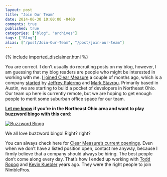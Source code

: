 ```yaml
---
layout: post
title: "Join Our Team"
date: 2014-06-30 10:00:00 -0400
comments: true
published: true
categories: ["blog", "archives"]
tags: ["Blog"]
alias: ["/post/Join-Our-Team", "/post/join-our-team"]
---
```

<!-- more -->
{% include imported_disclaimer.html %}
<p>You are correct. I don&rsquo;t usually do recruiting posts on my blog, however, I am guessing that my blog readers are people who might be interested in working with me. <a href="http://brendan.enrick.com/post/I-Joined-Clear-Measure.aspx" target="_blank">I joined Clear Measure</a> a couple of months ago, which is a company <a href="http://jeffreypalermo.com/blog/how-i-left-headspring-and-started-clear-measure-inc/" target="_blank">started</a> by <a href="http://jeffreypalermo.com/" target="_blank">Jeffrey Palermo</a> and <a href="http://www.linkedin.com/pub/mark-stavrou/1a/58/656" target="_blank">Mark Stavrou</a>. Primarily based in Austin, we are starting to build a pocket of developers in Northeast Ohio. Our team up here is currently remote, but we are hoping to get enough people to merit some suburban office space for our team.</p>
<p><strong><a href="https://twitter.com/brendoneus">Let me know</a> if you&rsquo;re in the Northeast Ohio area and want to play buzzword bingo with this card</strong>:</p>
<p><a href="http://brendan.enrick.com/image.axd?picture=BuzzwordBingo.png"><img style="border-left-width: 0px; max-width: 100%; border-right-width: 0px; background-image: none; border-bottom-width: 0px; padding-top: 0px; padding-left: 0px; display: inline; padding-right: 0px; border-top-width: 0px" title="Buzzword Bingo" src="http://brendan.enrick.com/image.axd?picture=BuzzwordBingo_thumb.png" border="0" alt="Buzzword Bingo" /></a></p>
<p>We all love buzzword bingo! Right? right?</p>
<p>You can always check here for <a href="http://www.clear-measure.com/careers/" target="_blank">Clear Measure&rsquo;s current openings</a>. Even when we don&rsquo;t have a listed position open, contact me anyway, because I firmly believe that a company should always be hiring. The best people don&rsquo;t come along every day. That&rsquo;s how I ended up working with <a href="https://twitter.com/ropog" target="_blank">Todd Ropog</a> and <a href="https://twitter.com/kevinkuebler" target="_blank">Kevin Kuebler</a> years ago. They were the right people to join NimblePros.&nbsp;</p>
